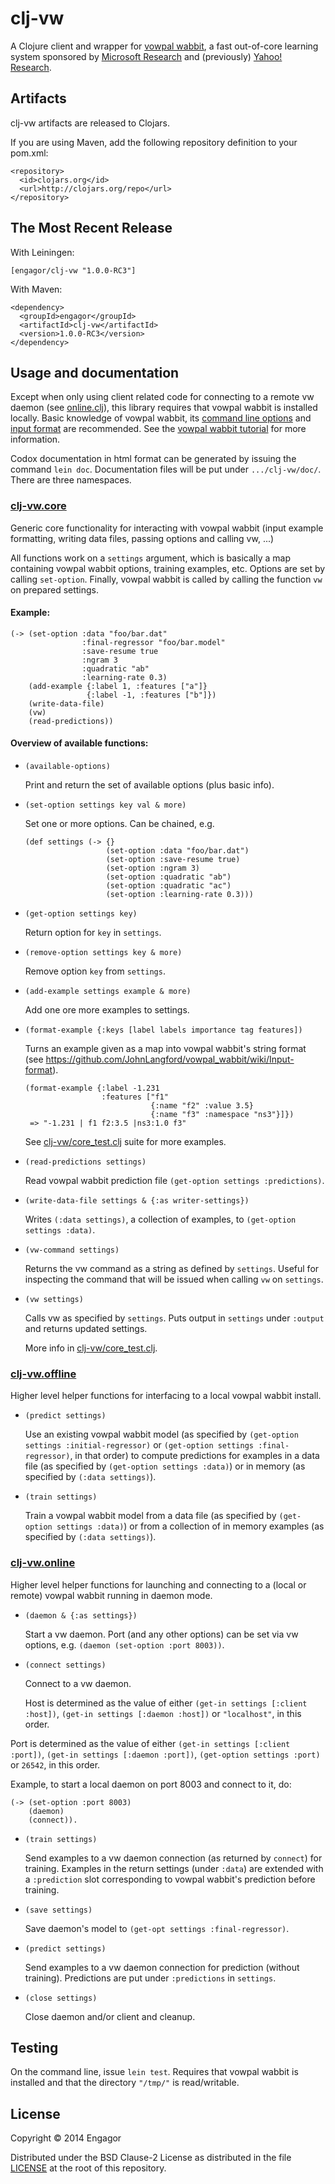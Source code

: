 # clj-vw

A Clojure client and wrapper for [vowpal
wabbit](https://github.com/JohnLangford/vowpal_wabbit/wiki), a fast out-of-core learning system
sponsored by [Microsoft Research](http://research.microsoft.com/en-us/) and (previously) [Yahoo!
Research](http://research.yahoo.com/node/1914).

## Artifacts

clj-vw artifacts are released to Clojars.

If you are using Maven, add the following repository definition to your pom.xml:

```
<repository>
  <id>clojars.org</id>
  <url>http://clojars.org/repo</url>
</repository>
```

## The Most Recent Release

With Leiningen:

```
[engagor/clj-vw "1.0.0-RC3"]
```

With Maven:

```
<dependency>
  <groupId>engagor</groupId>
  <artifactId>clj-vw</artifactId>
  <version>1.0.0-RC3</version>
</dependency>
```

## Usage and documentation

Except when only using client related code for connecting to a remote vw daemon (see
[online.clj](src/clj_vw/online.clj)), this library requires that vowpal wabbit is installed locally.
Basic knowledge of vowpal wabbit, its [command line
options](https://github.com/JohnLangford/vowpal_wabbit/wiki/Command-line-arguments) and [input
format](https://github.com/JohnLangford/vowpal_wabbit/wiki/Input-format) are recommended. See the
[vowpal wabbit tutorial](https://github.com/JohnLangford/vowpal_wabbit/wiki/Tutorial) for more
information.

Codox documentation in html format can be generated by issuing the command `lein doc`. Documentation
files will be put under `.../clj-vw/doc/`. There are three namespaces.

### [clj-vw.core](src/clj_vw/core.clj)

Generic core functionality for interacting with vowpal wabbit (input example formatting, writing
data files, passing options and calling vw, ...)

All functions work on a `settings` argument, which is basically a map containing vowpal wabbit
options, training examples, etc. Options are set by calling `set-option`. Finally, vowpal wabbit is
called by calling the function `vw` on prepared settings.

#### Example:

```
(-> (set-option :data "foo/bar.dat"
                :final-regressor "foo/bar.model"
                :save-resume true
                :ngram 3
                :quadratic "ab"
                :learning-rate 0.3)
    (add-example {:label 1, :features ["a"]}
                 {:label -1, :features ["b"]})
    (write-data-file)
    (vw)
    (read-predictions))
```

#### Overview of available functions:

* `(available-options)`

  Print and return the set of available options (plus basic info).

* `(set-option settings key val & more)`

  Set one or more options. Can be chained, e.g.

  ```
  (def settings (-> {}
                    (set-option :data "foo/bar.dat")
                    (set-option :save-resume true)
                    (set-option :ngram 3)
                    (set-option :quadratic "ab")
                    (set-option :quadratic "ac")
                    (set-option :learning-rate 0.3)))
  ```

* `(get-option settings key)`

  Return option for `key` in `settings`.

* `(remove-option settings key & more)`

  Remove option `key` from `settings`.

* `(add-example settings example & more)`

  Add one ore more examples to settings.

* `(format-example {:keys [label labels importance tag features])`

  Turns an example given as a map into vowpal wabbit's string format (see
  https://github.com/JohnLangford/vowpal_wabbit/wiki/Input-format).

  ```
  (format-example {:label -1.231
                   :features ["f1"
                              {:name "f2" :value 3.5}
                              {:name "f3" :namespace "ns3"}]})
   => "-1.231 | f1 f2:3.5 |ns3:1.0 f3"
  ```

  See [clj-vw/core_test.clj](test/clj_vw/core_test.clj) suite for more examples.


* `(read-predictions settings)`

  Read vowpal wabbit prediction file `(get-option settings :predictions)`.

* `(write-data-file settings & {:as writer-settings})`

  Writes `(:data settings)`, a collection of examples, to `(get-option settings :data)`.

* `(vw-command settings)`

  Returns the vw command as a string as defined by `settings`. Useful for inspecting the command
  that will be issued when calling `vw` on `settings`.

* `(vw settings)`

  Calls vw as specified by `settings`. Puts output in `settings` under `:output` and returns
  updated settings.

  More info in [clj-vw/core_test.clj](test/clj_vw/core_test.clj).

### [clj-vw.offline](src/clj_vw/offline.clj)
    
Higher level helper functions for interfacing to a local vowpal wabbit install.

* `(predict settings)`

  Use an existing vowpal wabbit model (as specified by `(get-option settings :initial-regressor)` or
  `(get-option settings :final-regressor)`, in that order) to compute predictions for examples in a
  data file (as specified by `(get-option settings :data)`) or in memory (as specified by `(:data
  settings)`).

* `(train settings)`

  Train a vowpal wabbit model from a data file (as specified by `(get-option settings :data)`) or from
  a collection of in memory examples (as specified by `(:data settings)`).

### [clj-vw.online](src/clj_vw/online.clj)

  Higher level helper functions for launching and connecting to a (local or remote) vowpal wabbit
  running in daemon mode.

* `(daemon & {:as settings})`

  Start a vw daemon. Port (and any other options) can be set via vw options, e.g. `(daemon
  (set-option :port 8003))`.

* `(connect settings)`

  Connect to a vw daemon. 

  Host is determined as the value of either `(get-in settings [:client :host])`, `(get-in
  settings [:daemon :host])` or `"localhost"`, in this order.

 Port is determined as the value of either `(get-in settings [:client :port])`, `(get-in
  settings [:daemon :port])`, `(get-option settings :port)` or `26542`, in this order.

  Example, to start a local daemon on port 8003 and connect to it, do:

  ```
  (-> (set-option :port 8003) 
      (daemon) 
      (connect)).
  ```

* `(train settings)`

  Send examples to a vw daemon connection (as returned by `connect`) for training. Examples in the
  return settings (under `:data`) are extended with a `:prediction` slot corresponding to vowpal
  wabbit's prediction before training.

* `(save settings)`

  Save daemon's model to `(get-opt settings :final-regressor)`.

* `(predict settings)`

  Send examples to a vw daemon connection for prediction (without training). Predictions are put under
  `:predictions` in `settings`.

* `(close settings)`

  Close daemon and/or client and cleanup.

## Testing

On the command line, issue `lein test`. Requires that vowpal wabbit is installed and that the
directory `"/tmp/"` is read/writable.

## License

Copyright © 2014 Engagor

Distributed under the BSD Clause-2 License as distributed in the file [LICENSE](LICENSE) at
the root of this repository.
